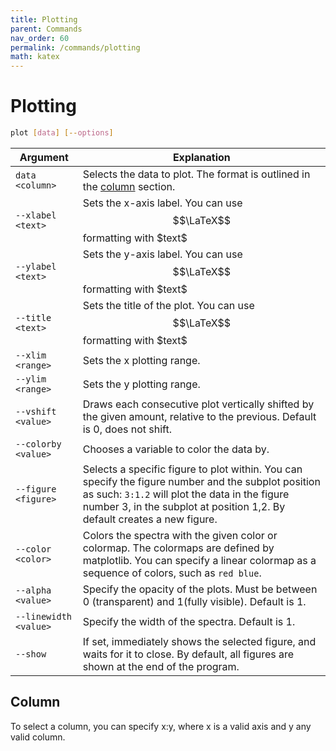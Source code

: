 ```yaml
---
title: Plotting
parent: Commands
nav_order: 60
permalink: /commands/plotting
math: katex
---
```


# Plotting

```sh
plot [data] [--options]
```

|Argument|Explanation|
|--|--|
|<span class="nowrap">`data` `<column>`</span>|Selects the data to plot. The format is outlined in the [column](#column) section.|
|<span class="nowrap">`--xlabel` `<text>`</span>|Sets the x-axis label. You can use $$\LaTeX$$ formatting with \$text\$|
|<span class="nowrap">`--ylabel` `<text>`</span>|Sets the y-axis label. You can use $$\LaTeX$$ formatting with \$text\$|
|<span class="nowrap">`--title` `<text>`</span>|Sets the title of the plot. You can use $$\LaTeX$$ formatting with \$text\$|
|<span class="nowrap">`--xlim` `<range>`</span>|Sets the x plotting range.|
|<span class="nowrap">`--ylim` `<range>`</span>|Sets the y plotting range.|
|<span class="nowrap">`--vshift` `<value>`</span>|Draws each consecutive plot vertically shifted by the given amount, relative to the previous. Default is 0, does not shift.|
|<span class="nowrap">`--colorby` `<value>`</span>|Chooses a variable to color the data by.|
|<span class="nowrap">`--figure` `<figure>`</span>|Selects a specific figure to plot within. You can specify the figure number and the subplot position as such: `3:1.2` will plot the data in the figure number 3, in the subplot at position 1,2. By default creates a new figure.|
|<span class="nowrap">`--color` `<color>`</span>|Colors the spectra with the given color or colormap. The colormaps are defined by matplotlib. You can specify a linear colormap as a sequence of colors, such as `red blue`.|
|<span class="nowrap">`--alpha` `<value>`</span>|Specify the opacity of the plots. Must be between 0 (transparent) and 1(fully visible). Default is 1.|
|<span class="nowrap">`--linewidth` `<value>`</span>|Specify the width of the spectra. Default is 1.|
|<span class="nowrap">`--show`</span>|If set, immediately shows the selected figure, and waits for it to close. By default, all figures are shown at the end of the program.|

## Column

To select a column, you can specify x:y, where x is a valid axis and y any valid column.
